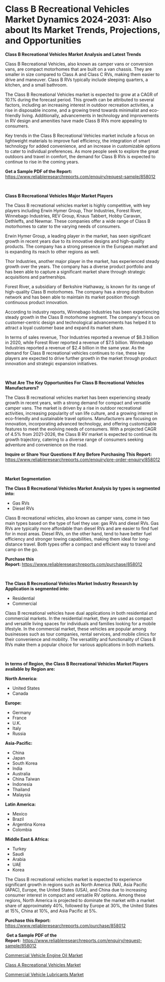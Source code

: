 <p><h1>Class B Recreational Vehicles Market Dynamics 2024-2031: Also about Its Market Trends, Projections, and Opportunities</h1></p><p><strong>Class B Recreational Vehicles Market Analysis and Latest Trends</strong></p>
<p><p>Class B Recreational Vehicles, also known as camper vans or conversion vans, are compact motorhomes that are built on a van chassis. They are smaller in size compared to Class A and Class C RVs, making them easier to drive and maneuver. Class B RVs typically include sleeping quarters, a kitchen, and a small bathroom.</p><p>The Class B Recreational Vehicles market is expected to grow at a CAGR of 10.1% during the forecast period. This growth can be attributed to several factors, including an increasing interest in outdoor recreation activities, a rise in disposable income, and a growing trend towards minimalist and eco-friendly living. Additionally, advancements in technology and improvements in RV design and amenities have made Class B RVs more appealing to consumers.</p><p>Key trends in the Class B Recreational Vehicles market include a focus on lightweight materials to improve fuel efficiency, the integration of smart technology for added convenience, and an increase in customizable options to cater to individual preferences. As more people seek to explore the great outdoors and travel in comfort, the demand for Class B RVs is expected to continue to rise in the coming years.</p></p>
<p><strong>Get a Sample PDF of the Report:&nbsp;</strong> <a href="https://www.reliableresearchreports.com/enquiry/request-sample/858012">https://www.reliableresearchreports.com/enquiry/request-sample/858012</a></p>
<p>&nbsp;</p>
<p><strong>Class B Recreational Vehicles Major Market Players</strong></p>
<p><p>The Class B recreational vehicles market is highly competitive, with key players including Erwin Hymer Group, Thor Industries, Forest River, Winnebago Industries, REV Group, Knaus Tabbert, Hobby Caravan, Dethleffs, and Newmar. These companies offer a wide range of Class B motorhomes to cater to the varying needs of consumers.</p><p>Erwin Hymer Group, a leading player in the market, has seen significant growth in recent years due to its innovative designs and high-quality products. The company has a strong presence in the European market and is expanding its reach to other regions as well.</p><p>Thor Industries, another major player in the market, has experienced steady growth over the years. The company has a diverse product portfolio and has been able to capture a significant market share through strategic acquisitions and partnerships.</p><p>Forest River, a subsidiary of Berkshire Hathaway, is known for its range of high-quality Class B motorhomes. The company has a strong distribution network and has been able to maintain its market position through continuous product innovation.</p><p>According to industry reports, Winnebago Industries has been experiencing steady growth in the Class B motorhome segment. The company's focus on customer-centric design and technological advancements has helped it to attract a loyal customer base and expand its market share.</p><p>In terms of sales revenue, Thor Industries reported a revenue of $8.3 billion in 2020, while Forest River reported a revenue of $7.5 billion. Winnebago Industries reported a revenue of $2.4 billion in the same year. As the demand for Class B recreational vehicles continues to rise, these key players are expected to drive further growth in the market through product innovation and strategic expansion initiatives.</p></p>
<p>&nbsp;</p>
<p><strong>What Are The Key Opportunities For Class B Recreational Vehicles Manufacturers?</strong></p>
<p><p>The Class B recreational vehicles market has been experiencing steady growth in recent years, with a strong demand for compact and versatile camper vans. The market is driven by a rise in outdoor recreational activities, increasing popularity of van life culture, and a growing interest in eco-friendly and sustainable travel options. Manufacturers are focusing on innovation, incorporating advanced technology, and offering customizable features to meet the evolving needs of consumers. With a projected CAGR of 4.5% from 2021-2026, the Class B RV market is expected to continue its growth trajectory, catering to a diverse range of consumers seeking adventure and convenience on the road.</p></p>
<p><strong>Inquire or Share Your Questions If Any Before Purchasing This Report:</strong> <a href="https://www.reliableresearchreports.com/enquiry/pre-order-enquiry/858012">https://www.reliableresearchreports.com/enquiry/pre-order-enquiry/858012</a></p>
<p>&nbsp;</p>
<p><strong>Market Segmentation</strong></p>
<p><strong>The Class B Recreational Vehicles Market Analysis by types is segmented into:</strong></p>
<p><ul><li>Gas RVs</li><li>Diesel RVs</li></ul></p>
<p><p>Class B recreational vehicles, also known as camper vans, come in two main types based on the type of fuel they use: gas RVs and diesel RVs. Gas RVs are typically more affordable than diesel RVs and are easier to find fuel for in most areas. Diesel RVs, on the other hand, tend to have better fuel efficiency and stronger towing capabilities, making them ideal for long-distance travel. Both types offer a compact and efficient way to travel and camp on the go.</p></p>
<p><strong>Purchase this Report:&nbsp;</strong><a href="https://www.reliableresearchreports.com/purchase/858012">https://www.reliableresearchreports.com/purchase/858012</a></p>
<p>&nbsp;</p>
<p><strong>The Class B Recreational Vehicles Market Industry Research by Application is segmented into:</strong></p>
<p><ul><li>Residential</li><li>Commercial</li></ul></p>
<p><p>Class B recreational vehicles have dual applications in both residential and commercial markets. In the residential market, they are used as compact and versatile living spaces for individuals and families looking for a mobile lifestyle. In the commercial market, these vehicles are popular among businesses such as tour companies, rental services, and mobile clinics for their convenience and mobility. The versatility and functionality of Class B RVs make them a popular choice for various applications in both markets.</p></p>
<p>&nbsp;</p>
<p><strong>In terms of Region, the Class B Recreational Vehicles Market Players available by Region are:</strong></p>
<p>
    <p> <strong> North America: </strong>
        <ul>
            <li>United States</li>
            <li>Canada</li>
        </ul>
        </p> 
    <p> <strong> Europe: </strong>
        <ul>
            <li>Germany</li>
            <li>France</li>
            <li>U.K.</li>
            <li>Italy</li>
            <li>Russia</li>
        </ul>
        </p> 
    <p> <strong> Asia-Pacific: </strong>
        <ul>
            <li>China</li>
            <li>Japan</li>
            <li>South Korea</li>
            <li>India</li>
            <li>Australia</li>
            <li>China Taiwan</li>
            <li>Indonesia</li>
            <li>Thailand</li>
            <li>Malaysia</li>
        </ul>
        </p> 
    <p> <strong> Latin America: </strong>
        <ul>
            <li>Mexico</li>
            <li>Brazil</li>
            <li>Argentina Korea</li>
            <li>Colombia</li>
        </ul>
        </p> 
    <p> <strong> Middle East & Africa: </strong>
        <ul>
            <li>Turkey</li>
            <li>Saudi</li>
            <li>Arabia</li>
            <li>UAE</li>
            <li>Korea</li>
        </ul>
    </p>
    </p>
<p><p>The Class B recreational vehicles market is expected to experience significant growth in regions such as North America (NA), Asia Pacific (APAC), Europe, the United States (USA), and China due to increasing consumer interest in compact and versatile RV options. Among these regions, North America is projected to dominate the market with a market share of approximately 40%, followed by Europe at 30%, the United States at 15%, China at 10%, and Asia Pacific at 5%.</p></p>
<p><strong>Purchase this Report: </strong><a href="https://www.reliableresearchreports.com/purchase/858012">https://www.reliableresearchreports.com/purchase/858012</a></p>
<p>&nbsp;<strong>Get a Sample PDF of the Report:&nbsp;&nbsp;</strong><a href="https://www.reliableresearchreports.com/enquiry/request-sample/858012">https://www.reliableresearchreports.com/enquiry/request-sample/858012</a></p>
<p><strong></strong></p>
<p><p><a href="https://github.com/jodemen/Market-Research-Report-List-1/blob/main/commercial-vehicle-engine-oil-market.md">Commercial Vehicle Engine Oil Market</a></p><p><a href="https://github.com/Sarissaschmalingtr6fz2739/Market-Research-Report-List-1/blob/main/class-a-recreational-vehicles-market.md">Class A Recreational Vehicles Market</a></p><p><a href="https://github.com/jj19131/Market-Research-Report-List-1/blob/main/commercial-vehicle-lubricants-market.md">Commercial Vehicle Lubricants Market</a></p></p>
